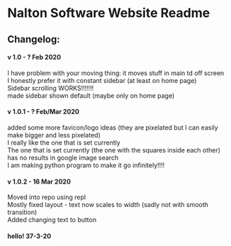 # Nalton Software Website Readme

## Changelog:
#### v 1.0 - ? Feb 2020
I have problem with your moving thing: it moves stuff in main td off screen  
I honestly prefer it with constant sidebar (at least on home page)  
Sidebar scrolling WORKS!!!!!!!  
made sidebar shown default (maybe only on home page)  

#### v 1.0.1 - ? Feb/Mar 2020
added some more favicon/logo ideas (they are pixelated but I can easily make bigger and less pixelated)  
I really like the one that is set currently  
The one that is set currently (the one with the squares inside each other) has no results in google image search  
I am making python program to make it go infinitely!!!!  

#### v 1.0.2 - 16 Mar 2020
Moved into repo using repl  
Mostly fixed layout - text now scales to width (sadly not with smooth transition)  
Added changing text to button

#### hello! 37-3-20